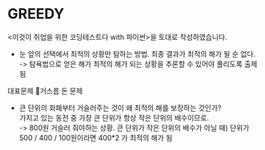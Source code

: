 # GREEDY

<이것이 취업을 위한 코딩테스트다 with 파이썬>을 토대로 작성하였습니다.

- 눈 앞의 선택에서 최적의 상황만 탐하는 방법. 최종 결과가 최적의 해가 될 순 없다. -> 탐욕법으로 얻은 해가 최적의 해가 되는 상황을 추론할 수 있어야 풀리도록 출제됨

대표문제
📂거스름 돈 문제

- 큰 단위의 화폐부터 거슬러주는 것이 왜 최적의 해를 보장하는 것인가? <br> 가지고 있는 동전 중 가장 큰 단위가 항상 작은 단위의 배수이므로. <br>
  -> 800원 거슬러 줘야하는 상황. 큰 단위가 작은 단위의 배수가 아닐 때) 단위가 500 / 400 / 100원이라면 400\*2 가 최적의 해가 됨
